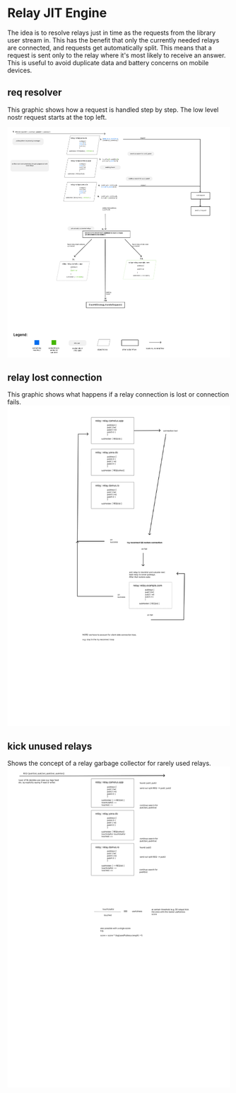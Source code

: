 # Relay JIT Engine

The idea is to resolve relays just in time as the requests from the library user stream in.
This has the benefit that only the currently needed relays are connected, and requests get automatically split. This means that a request is sent only to the relay where it's most likely to receive an answer.
This is useful to avoid duplicate data and battery concerns on mobile devices.

## req resolver

This graphic shows how a request is handled step by step. The low level nostr request starts at the top left.

![shows how the req relover works](./readme_assets/req_resolver.png "req resolver")

## relay lost connection

This graphic shows what happens if a relay connection is lost or connection fails.
![displays what happens when connection is lost and how to recover](./readme_assets/relay_fails.png "relay fails")

## kick unused relays

Shows the concept of a relay garbage collector for rarely used relays.
![introduction of usefulness score](./readme_assets/kick_unused_relays.png "relay fails")
